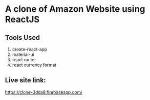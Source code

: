 # A clone of Amazon Website using ReactJS

## Tools Used
1. create-react-app
2. material-ui
3. react router
4. react currency format


## Live site link:  
https://clone-3dda8.firebaseapp.com/
